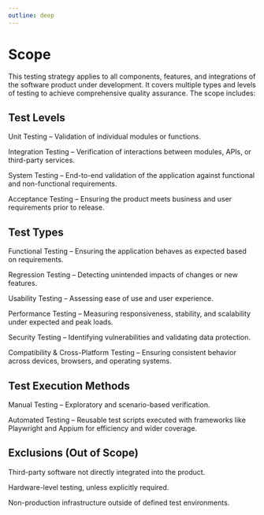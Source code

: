 ```yaml
---
outline: deep
---
```


# Scope

This testing strategy applies to all components, features, and integrations of the software product under development. It covers multiple types and levels of testing to achieve comprehensive quality assurance. The scope includes:

## Test Levels

Unit Testing – Validation of individual modules or functions.

Integration Testing – Verification of interactions between modules, APIs, or third-party services.

System Testing – End-to-end validation of the application against functional and non-functional requirements.

Acceptance Testing – Ensuring the product meets business and user requirements prior to release.

## Test Types

Functional Testing – Ensuring the application behaves as expected based on requirements.

Regression Testing – Detecting unintended impacts of changes or new features.

Usability Testing – Assessing ease of use and user experience.

Performance Testing – Measuring responsiveness, stability, and scalability under expected and peak loads.

Security Testing – Identifying vulnerabilities and validating data protection.

Compatibility & Cross-Platform Testing – Ensuring consistent behavior across devices, browsers, and operating systems.

## Test Execution Methods

Manual Testing – Exploratory and scenario-based verification.

Automated Testing – Reusable test scripts executed with frameworks like Playwright and Appium for efficiency and wider coverage.

## Exclusions (Out of Scope)

Third-party software not directly integrated into the product.

Hardware-level testing, unless explicitly required.

Non-production infrastructure outside of defined test environments.

<!-- ## More

Check out the documentation for the [full list of runtime APIs](https://vitepress.dev/reference/runtime-api#usedata). -->